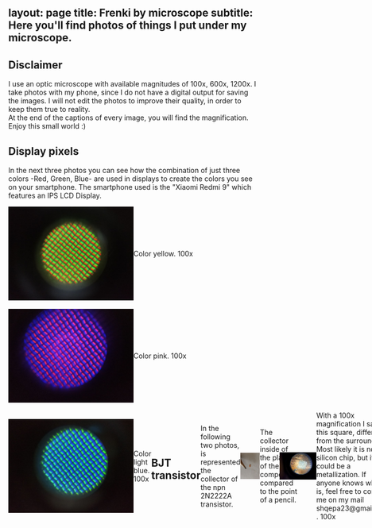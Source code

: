 layout: page
 title: Frenki by microscope
 subtitle: Here you'll find photos of things I put under my microscope. 
 ---

 ## Disclaimer  
 I use an optic microscope with available magnitudes of 100x, 600x, 1200x. I take photos with my phone, since I do not have a digital output for saving the images. I will not edit the photos to improve their quality, in order to keep them true to reality.<br>
 At the end of the captions of every image, you will find the magnification. Enjoy this small world :)

 ## Display pixels
 In the next three photos you can see how the combination of just three colors -Red, Green, Blue- are used in displays to create the colors you see on your smartphone. The smartphone used is the "Xiaomi Redmi 9" which features an IPS LCD Display.
 <div style="display: flex; justify-content: flex-start; align-items: center;">
   <img width="50%" src="MicroscopeGallery/yellow.jpeg" alt="">
   <p style="margin: 0;"> Color yellow. 100x</p>
 </div>

 <br>

 <div style="display: flex; justify-content: flex-start; align-items: center;">
   <img width="50%" src="MicroscopeGallery/purple.jpeg" alt="">
   <p style="margin: 0;"> Color pink. 100x</p>
 </div>

 <br>

 <div style="display: flex; justify-content: flex-start; align-items: center;">
   <img width="50%" src="MicroscopeGallery/blu.jpeg" alt="">
   <p style="margin: 0;">  Color light blue. 100x</p>
   
 <br>

 ## BJT transistor 
 In the following two photos, is represented the collector of the npn 2N2222A transistor. 
 <div style="display: flex; justify-content: flex-start; align-items: center;">
   <img width="50%" src="MicroscopeGallery/PointBJT.jpeg" alt="">
   <p style="margin: 0;"> The collector inside of the plastic of the component, compared to the point of a pencil. </p>
 </div>

 <br>

 <div style="display: flex; justify-content: flex-start; align-items: center;">
   <img width="50%" src="MicroscopeGallery/BigBJT.jpeg" alt="">
   <p style="margin: 0;"> With a 100x magnification I saw this square, different from the surrounding. Most likely it is not the silicon chip, but it could be a metallization. If anyone knows what it is, feel free to contact me on my mail shqepa23@gmail.com . 100x</p>
 </div>

 <br>
